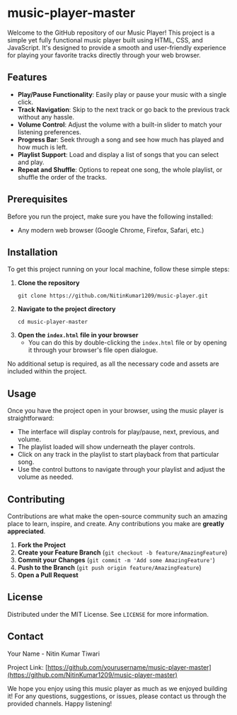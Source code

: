# music-player-master

Welcome to the GitHub repository of our Music Player! This project is a simple yet fully functional music player built using HTML, CSS, and JavaScript. It's designed to provide a smooth and user-friendly experience for playing your favorite tracks directly through your web browser.

## Features

- **Play/Pause Functionality**: Easily play or pause your music with a single click.
- **Track Navigation**: Skip to the next track or go back to the previous track without any hassle.
- **Volume Control**: Adjust the volume with a built-in slider to match your listening preferences.
- **Progress Bar**: Seek through a song and see how much has played and how much is left.
- **Playlist Support**: Load and display a list of songs that you can select and play.
- **Repeat and Shuffle**: Options to repeat one song, the whole playlist, or shuffle the order of the tracks.

## Prerequisites

Before you run the project, make sure you have the following installed:
- Any modern web browser (Google Chrome, Firefox, Safari, etc.)

## Installation

To get this project running on your local machine, follow these simple steps:

1. **Clone the repository**
   ```
   git clone https://github.com/NitinKumar1209/music-player.git
   ```
2. **Navigate to the project directory**
   ```
   cd music-player-master
   ```
3. **Open the `index.html` file in your browser**
   - You can do this by double-clicking the `index.html` file or by opening it through your browser's file open dialogue.

No additional setup is required, as all the necessary code and assets are included within the project.

## Usage

Once you have the project open in your browser, using the music player is straightforward:
- The interface will display controls for play/pause, next, previous, and volume.
- The playlist loaded will show underneath the player controls.
- Click on any track in the playlist to start playback from that particular song.
- Use the control buttons to navigate through your playlist and adjust the volume as needed.

## Contributing

Contributions are what make the open-source community such an amazing place to learn, inspire, and create. Any contributions you make are **greatly appreciated**.

1. **Fork the Project**
2. **Create your Feature Branch** (`git checkout -b feature/AmazingFeature`)
3. **Commit your Changes** (`git commit -m 'Add some AmazingFeature'`)
4. **Push to the Branch** (`git push origin feature/AmazingFeature`)
5. **Open a Pull Request**

## License

Distributed under the MIT License. See `LICENSE` for more information.

## Contact

Your Name - Nitin Kumar Tiwari

Project Link: [https://github.com/yourusername/music-player-master](https://github.com/NitinKumar1209/music-player-master)

We hope you enjoy using this music player as much as we enjoyed building it! For any questions, suggestions, or issues, please contact us through the provided channels. Happy listening!

